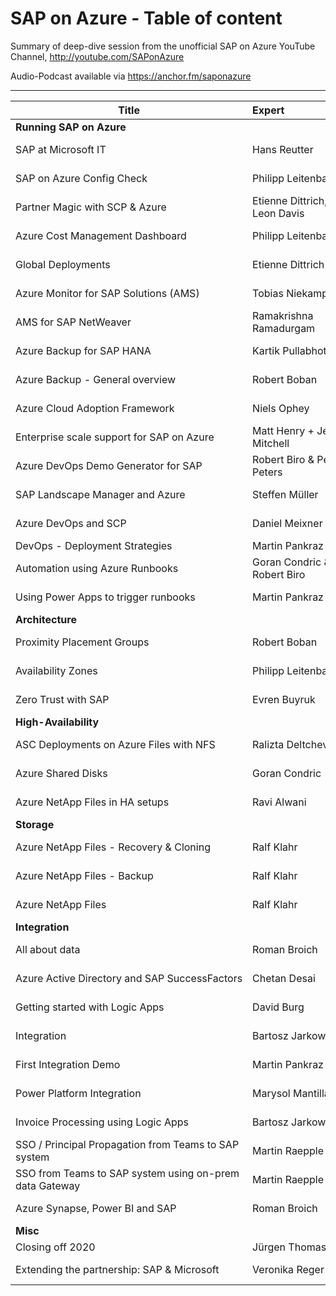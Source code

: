 # SAP on Azure - Table of content
Summary of deep-dive session from the unofficial SAP on Azure YouTube Channel, http://youtube.com/SAPonAzure

Audio-Podcast available via https://anchor.fm/saponazure 

----


| Title | Expert | Link |
| -------------- | :--------- | :---------- |
| **Running SAP on Azure** |
| SAP at Microsoft IT | Hans Reutter | https://youtu.be/Q8f2vTLB-gk?t=659 |
| SAP on Azure Config Check | Philipp Leitenbauer |https://youtu.be/mm_5pJKenYk?t=1253 |
| Partner Magic with SCP & Azure|Etienne Dittrich, Leon Davis|https://youtu.be/mm_5pJKenYk?t=1253|
| Azure Cost Management Dashboard | Philipp Leitenbauer | https://youtu.be/oE5aCWgUJWY?t=460 |
| Global Deployments| Etienne Dittrich| https://youtu.be/yarrxqyzn5E?t=806| 
| Azure Monitor for SAP Solutions (AMS) | Tobias Niekamp| https://youtu.be/Sno3EduDc1E?t=1096| 
| AMS for SAP NetWeaver | Ramakrishna Ramadurgam | https://youtu.be/2wln9hTLC8k?t=900|
| Azure Backup for SAP HANA | Kartik Pullabhotla | https://youtu.be/MjAhePSKvzw?t=894 | 
| Azure Backup - General overview | Robert Boban | https://youtu.be/ipwjwoHQYxg?t=714 |
| Azure Cloud Adoption Framework| Niels Ophey| https://youtu.be/BLnHfIK9wVw?t=644| 
| Enterprise scale support for SAP on Azure | Matt Henry + Jeff Mitchell | https://youtu.be/JfkNUCpIpKs?t=588 |
| Azure DevOps Demo Generator for SAP  | Robert Biro & Petra Peters | https://youtu.be/C3ifXk4zF4s?t=797 |
| SAP Landscape Manager and Azure | Steffen Müller | https://youtu.be/N96jgZJdtB4?t=912|
| Azure DevOps and SCP | Daniel Meixner | https://youtu.be/zvvGOnQM_OU?t=872|
| DevOps - Deployment Strategies | Martin Pankraz | https://youtu.be/SKuqJ6ZFpVc |
| Automation using Azure Runbooks | Goran Condric & Robert Biro | https://youtu.be/blaCIG1omc0?t=872 |
| Using Power Apps to trigger runbooks | Martin Pankraz | https://youtu.be/pGX45kLTTDo?t=1159 | 
| **Architecture** |
| Proximity Placement Groups| Robert Boban| https://youtu.be/E6GIS_2YM3k?t=445| 
| Availability Zones| Philipp Leitenbauer| https://youtu.be/iS-wh9aHSJU?t=1202| 
| Zero Trust with SAP | Evren Buyruk | https://youtu.be/dUuLCge91KQ?t=796 | 
| **High-Availability** |
| ASC Deployments on Azure Files with NFS | Ralizta Deltcheva | https://youtu.be/hl3QJVAHZKM?t=553 |
| Azure Shared Disks| Goran Condric| https://youtu.be/emR1hn0p0q4?t=467| 
| Azure NetApp Files in HA setups| Ravi Alwani| https://youtu.be/im5dAfuaAEk?t=1058
| **Storage** |
| Azure NetApp Files - Recovery & Cloning | Ralf Klahr | https://youtu.be/oL0ICzfJAfk?t=586| 
| Azure NetApp Files - Backup| Ralf Klahr| https://youtu.be/MvEzYu41Mko?t=501| 
| Azure NetApp Files| Ralf Klahr| https://youtu.be/zPALOig4CRM?t=1040| 
| **Integration** |
| All about data | Roman Broich |https://youtu.be/ZEDHLc7wwwU?t=991 |
| Azure Active Directory and SAP SuccessFactors| Chetan Desai| https://youtu.be/Czi2Ai-6lyc?t=449| 
| Getting started with Logic Apps | David Burg | https://youtu.be/149-LkqcqZM?t=435 |
| Integration| Bartosz Jarkowski| https://youtu.be/byXiec0DMC0?t=896| 
| First Integration Demo| Martin Pankraz| https://youtu.be/Nha5uwE6K9Q?t=1756| 
| Power Platform Integration | Marysol Mantilla  | https://youtu.be/W5pkGjF62ug?t=980 | 
| Invoice Processing using Logic Apps | Bartosz Jarkowski | https://youtu.be/fYRC13pF-Ck?t=851 | 
| SSO / Principal Propagation from Teams to SAP system | Martin Raepple | https://youtu.be/qklktE9FPCI?t=1442 |
| SSO from Teams to SAP system using on-prem data Gateway | Martin Raepple | https://youtu.be/AdD9BcMu75Y?t=613 |
| Azure Synapse, Power BI and SAP | Roman Broich | https://youtu.be/oANMWD5rTig?t=1454 |
| **Misc** |
| Closing off 2020 | Jürgen Thomas |https://youtu.be/UNLNRr5VZKY |
| Extending the partnership: SAP & Microsoft | Veronika Reger | https://youtu.be/csqzVjqGf3o?t=535|
